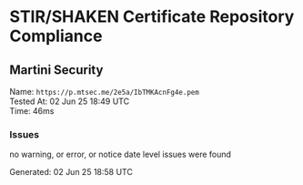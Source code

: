 # STIR/SHAKEN Certificate Repository Compliance

## Martini Security

Name: `https://p.mtsec.me/2e5a/IbTMKAcnFg4e.pem`\
Tested At: 02 Jun 25 18:49 UTC\
Time: 46ms

### Issues

no warning, or error, or notice date level issues were found

Generated: 02 Jun 25 18:58 UTC